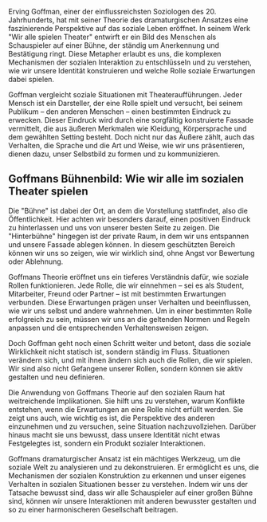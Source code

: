 Erving Goffman, einer der einflussreichsten Soziologen des 20\. Jahrhunderts, hat mit seiner Theorie des dramaturgischen Ansatzes eine faszinierende Perspektive auf das soziale Leben eröffnet. In seinem Werk "Wir alle spielen Theater" entwirft er ein Bild des Menschen als Schauspieler auf einer Bühne, der ständig um Anerkennung und Bestätigung ringt. Diese Metapher erlaubt es uns, die komplexen Mechanismen der sozialen Interaktion zu entschlüsseln und zu verstehen, wie wir unsere Identität konstruieren und welche Rolle soziale Erwartungen dabei spielen.

Goffman vergleicht soziale Situationen mit Theateraufführungen. Jeder Mensch ist ein Darsteller, der eine Rolle spielt und versucht, bei seinem Publikum – den anderen Menschen – einen bestimmten Eindruck zu erwecken. Dieser Eindruck wird durch eine sorgfältig konstruierte Fassade vermittelt, die aus äußeren Merkmalen wie Kleidung, Körpersprache und dem gewählten Setting besteht. Doch nicht nur das Äußere zählt, auch das Verhalten, die Sprache und die Art und Weise, wie wir uns präsentieren, dienen dazu, unser Selbstbild zu formen und zu kommunizieren.

## Goffmans Bühnenbild: Wie wir alle im sozialen Theater spielen

Die "Bühne" ist dabei der Ort, an dem die Vorstellung stattfindet, also die Öffentlichkeit. Hier achten wir besonders darauf, einen positiven Eindruck zu hinterlassen und uns von unserer besten Seite zu zeigen. Die "Hinterbühne" hingegen ist der private Raum, in dem wir uns entspannen und unsere Fassade ablegen können. In diesem geschützten Bereich können wir uns so zeigen, wie wir wirklich sind, ohne Angst vor Bewertung oder Ablehnung.

Goffmans Theorie eröffnet uns ein tieferes Verständnis dafür, wie soziale Rollen funktionieren. Jede Rolle, die wir einnehmen – sei es als Student, Mitarbeiter, Freund oder Partner – ist mit bestimmten Erwartungen verbunden. Diese Erwartungen prägen unser Verhalten und beeinflussen, wie wir uns selbst und andere wahrnehmen. Um in einer bestimmten Rolle erfolgreich zu sein, müssen wir uns an die geltenden Normen und Regeln anpassen und die entsprechenden Verhaltensweisen zeigen.

Doch Goffman geht noch einen Schritt weiter und betont, dass die soziale Wirklichkeit nicht statisch ist, sondern ständig im Fluss. Situationen verändern sich, und mit ihnen ändern sich auch die Rollen, die wir spielen. Wir sind also nicht Gefangene unserer Rollen, sondern können sie aktiv gestalten und neu definieren.

Die Anwendung von Goffmans Theorie auf den sozialen Raum hat weitreichende Implikationen. Sie hilft uns zu verstehen, warum Konflikte entstehen, wenn die Erwartungen an eine Rolle nicht erfüllt werden. Sie zeigt uns auch, wie wichtig es ist, die Perspektive des anderen einzunehmen und zu versuchen, seine Situation nachzuvollziehen. Darüber hinaus macht sie uns bewusst, dass unsere Identität nicht etwas Festgelegtes ist, sondern ein Produkt sozialer Interaktionen.

Goffmans dramaturgischer Ansatz ist ein mächtiges Werkzeug, um die soziale Welt zu analysieren und zu dekonstruieren. Er ermöglicht es uns, die Mechanismen der sozialen Konstruktion zu erkennen und unser eigenes Verhalten in sozialen Situationen besser zu verstehen. Indem wir uns der Tatsache bewusst sind, dass wir alle Schauspieler auf einer großen Bühne sind, können wir unsere Interaktionen mit anderen bewusster gestalten und so zu einer harmonischeren Gesellschaft beitragen.